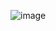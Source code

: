 ![image](https://github.com/beatrizveloso/form-delivery/assets/156534028/ec917f51-f93e-4618-904c-9f88aac6dc4d)


